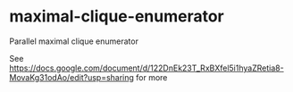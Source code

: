 # maximal-clique-enumerator
Parallel maximal clique enumerator

See https://docs.google.com/document/d/122DnEk23T_RxBXfel5i1hyaZRetia8-MovaKg31odAo/edit?usp=sharing for more
